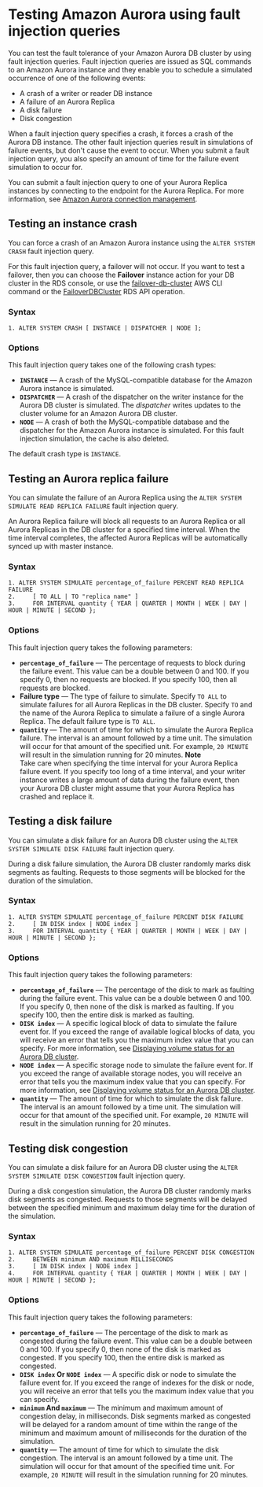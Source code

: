 # Testing Amazon Aurora using fault injection queries<a name="AuroraMySQL.Managing.FaultInjectionQueries"></a>

You can test the fault tolerance of your Amazon Aurora DB cluster by using fault injection queries\. Fault injection queries are issued as SQL commands to an Amazon Aurora instance and they enable you to schedule a simulated occurrence of one of the following events:
+ A crash of a writer or reader DB instance
+ A failure of an Aurora Replica
+ A disk failure
+ Disk congestion

When a fault injection query specifies a crash, it forces a crash of the Aurora DB instance\. The other fault injection queries result in simulations of failure events, but don't cause the event to occur\. When you submit a fault injection query, you also specify an amount of time for the failure event simulation to occur for\.

You can submit a fault injection query to one of your Aurora Replica instances by connecting to the endpoint for the Aurora Replica\. For more information, see [Amazon Aurora connection management](Aurora.Overview.Endpoints.md)\.

## Testing an instance crash<a name="AuroraMySQL.Managing.FaultInjectionQueries.Crash"></a>

You can force a crash of an Amazon Aurora instance using the `ALTER SYSTEM CRASH` fault injection query\.

For this fault injection query, a failover will not occur\. If you want to test a failover, then you can choose the **Failover** instance action for your DB cluster in the RDS console, or use the [failover\-db\-cluster](https://docs.aws.amazon.com/cli/latest/reference/rds/failover-db-cluster.html) AWS CLI command or the [FailoverDBCluster](https://docs.aws.amazon.com/AmazonRDS/latest/APIReference/API_FailoverDBCluster.html) RDS API operation\.

### Syntax<a name="AuroraMySQL.Managing.FaultInjectionQueries.Crash-Syntax"></a>

```
1. ALTER SYSTEM CRASH [ INSTANCE | DISPATCHER | NODE ];
```

### Options<a name="AuroraMySQL.Managing.FaultInjectionQueries.Crash-Options"></a>

This fault injection query takes one of the following crash types:
+ **`INSTANCE`** — A crash of the MySQL\-compatible database for the Amazon Aurora instance is simulated\.
+ **`DISPATCHER`** — A crash of the dispatcher on the writer instance for the Aurora DB cluster is simulated\. The *dispatcher* writes updates to the cluster volume for an Amazon Aurora DB cluster\.
+ **`NODE`** — A crash of both the MySQL\-compatible database and the dispatcher for the Amazon Aurora instance is simulated\. For this fault injection simulation, the cache is also deleted\.

The default crash type is `INSTANCE`\.

## Testing an Aurora replica failure<a name="AuroraMySQL.Managing.FaultInjectionQueries.ReplicaFailure"></a>

You can simulate the failure of an Aurora Replica using the `ALTER SYSTEM SIMULATE READ REPLICA FAILURE` fault injection query\.

An Aurora Replica failure will block all requests to an Aurora Replica or all Aurora Replicas in the DB cluster for a specified time interval\. When the time interval completes, the affected Aurora Replicas will be automatically synced up with master instance\. 

### Syntax<a name="AuroraMySQL.Managing.FaultInjectionQueries.ReplicaFailure-Syntax"></a>

```
1. ALTER SYSTEM SIMULATE percentage_of_failure PERCENT READ REPLICA FAILURE
2.     [ TO ALL | TO "replica name" ]
3.     FOR INTERVAL quantity { YEAR | QUARTER | MONTH | WEEK | DAY | HOUR | MINUTE | SECOND };
```

### Options<a name="AuroraMySQL.Managing.FaultInjectionQueries.ReplicaFailure-Options"></a>

This fault injection query takes the following parameters:
+ **`percentage_of_failure`** — The percentage of requests to block during the failure event\. This value can be a double between 0 and 100\. If you specify 0, then no requests are blocked\. If you specify 100, then all requests are blocked\.
+ **Failure type** — The type of failure to simulate\. Specify `TO ALL` to simulate failures for all Aurora Replicas in the DB cluster\. Specify `TO` and the name of the Aurora Replica to simulate a failure of a single Aurora Replica\. The default failure type is `TO ALL`\.
+ **`quantity`** — The amount of time for which to simulate the Aurora Replica failure\. The interval is an amount followed by a time unit\. The simulation will occur for that amount of the specified unit\. For example, `20 MINUTE` will result in the simulation running for 20 minutes\.
**Note**  
Take care when specifying the time interval for your Aurora Replica failure event\. If you specify too long of a time interval, and your writer instance writes a large amount of data during the failure event, then your Aurora DB cluster might assume that your Aurora Replica has crashed and replace it\.

## Testing a disk failure<a name="AuroraMySQL.Managing.FaultInjectionQueries.DiskFailure"></a>

You can simulate a disk failure for an Aurora DB cluster using the `ALTER SYSTEM SIMULATE DISK FAILURE` fault injection query\.

During a disk failure simulation, the Aurora DB cluster randomly marks disk segments as faulting\. Requests to those segments will be blocked for the duration of the simulation\.

### Syntax<a name="AuroraMySQL.Managing.FaultInjectionQueries.DiskFailure-Syntax"></a>

```
1. ALTER SYSTEM SIMULATE percentage_of_failure PERCENT DISK FAILURE
2.     [ IN DISK index | NODE index ]
3.     FOR INTERVAL quantity { YEAR | QUARTER | MONTH | WEEK | DAY | HOUR | MINUTE | SECOND };
```

### Options<a name="AuroraMySQL.Managing.FaultInjectionQueries.DiskFailure-Options"></a>

This fault injection query takes the following parameters:
+ **`percentage_of_failure`** — The percentage of the disk to mark as faulting during the failure event\. This value can be a double between 0 and 100\. If you specify 0, then none of the disk is marked as faulting\. If you specify 100, then the entire disk is marked as faulting\.
+ **`DISK index`** — A specific logical block of data to simulate the failure event for\. If you exceed the range of available logical blocks of data, you will receive an error that tells you the maximum index value that you can specify\. For more information, see [Displaying volume status for an Aurora DB cluster](AuroraMySQL.Managing.VolumeStatus.md)\.
+ **`NODE index`** — A specific storage node to simulate the failure event for\. If you exceed the range of available storage nodes, you will receive an error that tells you the maximum index value that you can specify\. For more information, see [Displaying volume status for an Aurora DB cluster](AuroraMySQL.Managing.VolumeStatus.md)\.
+ **`quantity`** — The amount of time for which to simulate the disk failure\. The interval is an amount followed by a time unit\. The simulation will occur for that amount of the specified unit\. For example, `20 MINUTE` will result in the simulation running for 20 minutes\.

## Testing disk congestion<a name="AuroraMySQL.Managing.FaultInjectionQueries.DiskCongestion"></a>

You can simulate a disk failure for an Aurora DB cluster using the `ALTER SYSTEM SIMULATE DISK CONGESTION` fault injection query\.

During a disk congestion simulation, the Aurora DB cluster randomly marks disk segments as congested\. Requests to those segments will be delayed between the specified minimum and maximum delay time for the duration of the simulation\.

### Syntax<a name="AuroraMySQL.Managing.FaultInjectionQueries.DiskCongestion-Syntax"></a>

```
1. ALTER SYSTEM SIMULATE percentage_of_failure PERCENT DISK CONGESTION
2.     BETWEEN minimum AND maximum MILLISECONDS
3.     [ IN DISK index | NODE index ]
4.     FOR INTERVAL quantity { YEAR | QUARTER | MONTH | WEEK | DAY | HOUR | MINUTE | SECOND };
```

### Options<a name="AuroraMySQL.Managing.FaultInjectionQueries.DiskCongestion-Options"></a>

This fault injection query takes the following parameters:
+ **`percentage_of_failure`** — The percentage of the disk to mark as congested during the failure event\. This value can be a double between 0 and 100\. If you specify 0, then none of the disk is marked as congested\. If you specify 100, then the entire disk is marked as congested\.
+ **`DISK index` Or `NODE index`** — A specific disk or node to simulate the failure event for\. If you exceed the range of indexes for the disk or node, you will receive an error that tells you the maximum index value that you can specify\.
+ **`minimum` And `maximum`** — The minimum and maximum amount of congestion delay, in milliseconds\. Disk segments marked as congested will be delayed for a random amount of time within the range of the minimum and maximum amount of milliseconds for the duration of the simulation\.
+ **`quantity`** — The amount of time for which to simulate the disk congestion\. The interval is an amount followed by a time unit\. The simulation will occur for that amount of the specified time unit\. For example, `20 MINUTE` will result in the simulation running for 20 minutes\.